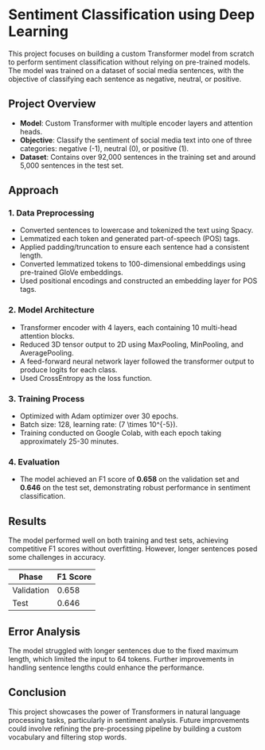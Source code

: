 
# Sentiment Classification using Deep Learning

This project focuses on building a custom Transformer model from scratch to perform sentiment classification without relying on pre-trained models. The model was trained on a dataset of social media sentences, with the objective of classifying each sentence as negative, neutral, or positive.

## Project Overview

- **Model**: Custom Transformer with multiple encoder layers and attention heads.
- **Objective**: Classify the sentiment of social media text into one of three categories: negative (-1), neutral (0), or positive (1).
- **Dataset**: Contains over 92,000 sentences in the training set and around 5,000 sentences in the test set.

## Approach

### 1. Data Preprocessing
- Converted sentences to lowercase and tokenized the text using Spacy.
- Lemmatized each token and generated part-of-speech (POS) tags.
- Applied padding/truncation to ensure each sentence had a consistent length.
- Converted lemmatized tokens to 100-dimensional embeddings using pre-trained GloVe embeddings.
- Used positional encodings and constructed an embedding layer for POS tags.

### 2. Model Architecture
- Transformer encoder with 4 layers, each containing 10 multi-head attention blocks.
- Reduced 3D tensor output to 2D using MaxPooling, MinPooling, and AveragePooling.
- A feed-forward neural network layer followed the transformer output to produce logits for each class.
- Used CrossEntropy as the loss function.

### 3. Training Process
- Optimized with Adam optimizer over 30 epochs.
- Batch size: 128, learning rate: \(7 \times 10^{-5}\).
- Training conducted on Google Colab, with each epoch taking approximately 25-30 minutes.

### 4. Evaluation
- The model achieved an F1 score of **0.658** on the validation set and **0.646** on the test set, demonstrating robust performance in sentiment classification.

## Results

The model performed well on both training and test sets, achieving competitive F1 scores without overfitting. However, longer sentences posed some challenges in accuracy.

| Phase       | F1 Score |
|-------------|----------|
| Validation  | 0.658    |
| Test        | 0.646    |

## Error Analysis
The model struggled with longer sentences due to the fixed maximum length, which limited the input to 64 tokens. Further improvements in handling sentence lengths could enhance the performance.

## Conclusion

This project showcases the power of Transformers in natural language processing tasks, particularly in sentiment analysis. Future improvements could involve refining the pre-processing pipeline by building a custom vocabulary and filtering stop words.
